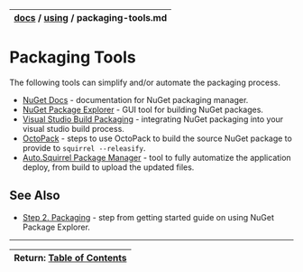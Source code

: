 | [docs](..)  / [using](.) / packaging-tools.md
|:---|


# Packaging Tools

The following tools can simplify and/or automate the packaging process.

* [NuGet Docs](http://docs.nuget.org/) - documentation for NuGet packaging manager.
* [NuGet Package Explorer](https://npe.codeplex.com/) - GUI tool for building NuGet packages.
* [Visual Studio Build Packaging](visual-studio-packaging.md) - integrating NuGet packaging into your visual studio build process.
* [OctoPack](octopack.md) - steps to use OctoPack to build the source NuGet package to provide to `squirrel --releasify`.
* [Auto.Squirrel Package Manager](https://github.com/tenacious/Auto.Squirrel) - tool to fully automatize the application deploy, from build to upload the updated files.
 

## See Also

* [Step 2. Packaging](../getting-started/2-packaging.md) - step from getting started guide on using NuGet Package Explorer. 


---
| Return: [Table of Contents](../readme.md) |
|----|

